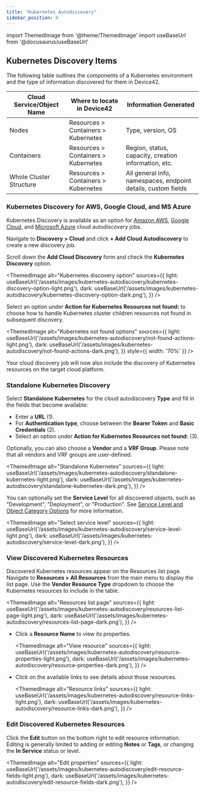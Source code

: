 ```yaml
---
title: "Kubernetes Autodiscovery"
sidebar_position: 6
---
```


import ThemedImage from '@theme/ThemedImage'
import useBaseUrl from '@docusaurus/useBaseUrl'

## Kubernetes Discovery Items

The following table outlines the components of a Kubernetes environment and the type of information discovered for them in Device42. 

| **Cloud Service/Object Name** | **Where to locate in Device42**                                 | **Information Generated**                                             |
| ----------------------------- | --------------------------------------------------------- | --------------------------------------------------------------------- |
| Nodes                          | Resources > Containers > Kubernetes                   | Type, version, OS                                                     |
| Containers                     | Resources > Containers > Kubernetes                   | Region, status, capacity, creation information, etc.                  |
| Whole Cluster Structure        | Resources > Containers > Kubernetes                   | All general info, namespaces, endpoint details, custom fields         |


### Kubernetes Discovery for AWS, Google Cloud, and MS Azure

Kubernetes Discovery is available as an option for [Amazon AWS](auto-discovery/cloud-auto-discovery/aws-autodiscovery.mdx), [Google Cloud](auto-discovery/cloud-auto-discovery/google-cloud-platform-autodiscovery.mdx), and [Microsoft Azure](auto-discovery/cloud-auto-discovery/azure-autodiscovery.md) cloud autodiscovery jobs. 

Navigate to **Discovery > Cloud** and click **+ Add Cloud Autodiscovery** to create a new discovery job.

Scroll down the **Add Cloud Discovery** form and check the **Kubernetes Discovery** option.

<ThemedImage
  alt="Kubernetes discovery option"
  sources={{
    light: useBaseUrl('/assets/images/kubernetes-autodiscovery/kubernetes-discovery-option-light.png'),
    dark: useBaseUrl('/assets/images/kubernetes-autodiscovery/kubernetes-discovery-option-dark.png'),
  }}
/>

Select an option under **Action for Kubernetes Resources not found:** to choose how to handle Kubernetes cluster children resources not found in subsequent discovery.

<ThemedImage
  alt="Kubernetes not found options"
  sources={{
    light: useBaseUrl('/assets/images/kubernetes-autodiscovery/not-found-actions-light.png'),
    dark: useBaseUrl('/assets/images/kubernetes-autodiscovery/not-found-actions-dark.png'),
  }}
  style={{ width: '70%' }} 
/>

Your cloud discovery job will now also include the discovery of Kubernetes resources on the target cloud platform.

### Standalone Kubernetes Discovery

Select **Standalone Kubernetes** for the cloud autodiscovery **Type** and fill in the fields that become available:

- Enter a **URL** (1).
- For **Authentication type**, choose between the **Bearer Token** and **Basic Credentials** (2). 
- Select an option under **Action for Kubernetes Resources not found:** (3).

Optionally, you can also choose a **Vendor** and a **VRF Group**. Please note that all vendors and VRF groups are user-defined.

<ThemedImage
  alt="Standalone Kubernetes"
  sources={{
    light: useBaseUrl('/assets/images/kubernetes-autodiscovery/standalone-kubernetes-light.png'),
    dark: useBaseUrl('/assets/images/kubernetes-autodiscovery/standalone-kubernetes-dark.png'),
  }}
/>

You can optionally set the **Service Level** for all discovered objects, such as "Development", "Deployment", or "Production". See [Service Level and Object Category Options](index.mdx#service-level-and-object-category-options) for more information.

<ThemedImage
  alt="Select service level"
  sources={{
    light: useBaseUrl('/assets/images/kubernetes-autodiscovery/service-level-light.png'),
    dark: useBaseUrl('/assets/images/kubernetes-autodiscovery/service-level-dark.png'),
  }}
/>

### View Discovered Kubernetes Resources

Discovered Kubernetes resources appear on the Resources list page. Navigate to **Resources > All Resources** from the main menu to display the list page. Use the **Vendor Resource Type** dropdown to choose the Kubernetes resources to include in the table.

<ThemedImage
  alt="Resources list page"
  sources={{
    light: useBaseUrl('/assets/images/kubernetes-autodiscovery/resources-list-page-light.png'),
    dark: useBaseUrl('/assets/images/kubernetes-autodiscovery/resources-list-page-dark.png'),
  }}
/>

- Click a **Resource Name** to view its properties.
  
    <ThemedImage
    alt="View resource"
    sources={{
        light: useBaseUrl('/assets/images/kubernetes-autodiscovery/resource-properties-light.png'),
        dark: useBaseUrl('/assets/images/kubernetes-autodiscovery/resource-properties-dark.png'),
    }}
    />

- Click on the available links to see details about those resources.
  
    <ThemedImage
    alt="Resource links"
    sources={{
        light: useBaseUrl('/assets/images/kubernetes-autodiscovery/resource-links-light.png'),
        dark: useBaseUrl('/assets/images/kubernetes-autodiscovery/resource-links-dark.png'),
    }}
    />


### Edit Discovered Kubernetes Resources

Click the **Edit** button on the bottom right to edit resource information. Editing is generally limited to adding or editing **Notes** or **Tags**, or changing the **In Service** status or level.

<ThemedImage
  alt="Edit properties"
  sources={{
    light: useBaseUrl('/assets/images/kubernetes-autodiscovery/edit-resource-fields-light.png'),
    dark: useBaseUrl('/assets/images/kubernetes-autodiscovery/edit-resource-fields-dark.png'),
  }}
/>
